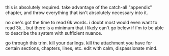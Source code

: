 this is absolutely required.
take advantage of the catch-all "appendix" chapter, and throw everything that isn't absolutely necessary into it.

no one's got the time to read 6k words. i doubt most would even want to read 3k... but there is a minimum that i likely can't go below if i'm to be able to describe the system with sufficient nuance.

go through this trim. kill your darlings. kill the attachment you have for certain sections, chapters, lines, etc. edit with calm, dispassionate mind.